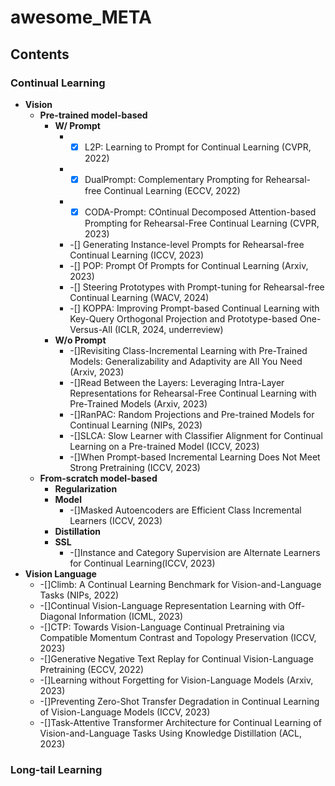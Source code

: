 # awesome_META

## Contents

### Continual Learning
- **Vision**
  - **Pre-trained model-based**
    - **W/ Prompt**
      - -[x] L2P: Learning to Prompt for Continual Learning (CVPR, 2022) 
      - -[x] DualPrompt: Complementary Prompting for Rehearsal-free Continual Learning (ECCV, 2022) 
      - -[x] CODA-Prompt: COntinual Decomposed Attention-based Prompting for Rehearsal-Free Continual Learning (CVPR, 2023) 
      - -[] Generating Instance-level Prompts for Rehearsal-free Continual Learning (ICCV, 2023)
      - -[] POP: Prompt Of Prompts for Continual Learning (Arxiv, 2023)
      - -[] Steering Prototypes with Prompt-tuning for Rehearsal-free Continual Learning (WACV, 2024)
      - -[] KOPPA: Improving Prompt-based Continual Learning with Key-Query Orthogonal Projection and Prototype-based One-Versus-All (ICLR, 2024, underreview)
    - **W/o Prompt**
      - -[]Revisiting Class-Incremental Learning with Pre-Trained Models: Generalizability and Adaptivity are All You Need (Arxiv, 2023)
      - -[]Read Between the Layers: Leveraging Intra-Layer Representations for Rehearsal-Free Continual Learning with Pre-Trained Models (Arxiv, 2023)
      - -[]RanPAC: Random Projections and Pre-trained Models for Continual Learning (NIPs, 2023)
      - -[]SLCA: Slow Learner with Classifier Alignment for Continual Learning on a Pre-trained Model (ICCV, 2023)
      - -[]When Prompt-based Incremental Learning Does Not Meet Strong Pretraining (ICCV, 2023)
  - **From-scratch model-based**
    - **Regularization**
    - **Model**
      - -[]Masked Autoencoders are Efficient Class Incremental Learners (ICCV, 2023) 
    - **Distillation**
    - **SSL**
      - -[]Instance and Category Supervision are Alternate Learners for Continual Learning(ICCV, 2023)
- **Vision Language**
  - -[]Climb: A Continual Learning Benchmark for Vision-and-Language Tasks (NIPs, 2022)
  - -[]Continual Vision-Language Representation Learning with Off-Diagonal Information (ICML, 2023)
  - -[]CTP: Towards Vision-Language Continual Pretraining via Compatible Momentum Contrast and Topology Preservation (ICCV, 2023)
  - -[]Generative Negative Text Replay for Continual Vision-Language Pretraining (ECCV, 2022)
  - -[]Learning without Forgetting for Vision-Language Models (Arxiv, 2023)
  - -[]Preventing Zero-Shot Transfer Degradation in Continual Learning of Vision-Language Models (ICCV, 2023)
  - -[]Task-Attentive Transformer Architecture for Continual Learning of Vision-and-Language Tasks Using Knowledge Distillation (ACL, 2023)
    
### Long-tail Learning
